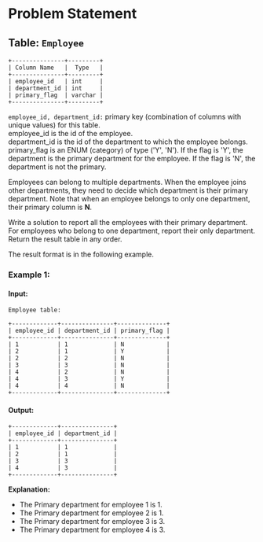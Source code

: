 
# Problem Statement
## Table:  `Employee`
```
+---------------+---------+
| Column Name   |  Type   |
+---------------+---------+
| employee_id   | int     |
| department_id | int     |
| primary_flag  | varchar |
+---------------+---------+
```
`employee_id, department_id:` primary key (combination of columns with unique values) for this table.\
employee_id is the id of the employee.\
department_id is the id of the department to which the employee belongs.\
primary_flag is an ENUM (category) of type ('Y', 'N'). If the flag is 'Y', the department is the primary department for the employee. If the flag is 'N', the department is not the primary.

Employees can belong to multiple departments. When the employee joins other departments, they need to decide which department is their primary department. Note that when an employee belongs to only one department, their primary column is  **N**.

Write a solution to report all the employees with their primary department. For employees who belong to one department, report their only department. Return the result table in  any order.

The result format is in the following example.

### Example 1:
#### Input:
`Employee table:`
```
+-------------+---------------+--------------+
| employee_id | department_id | primary_flag |
+-------------+---------------+--------------+
| 1           | 1             | N            |
| 2           | 1             | Y            |
| 2           | 2             | N            |
| 3           | 3             | N            |
| 4           | 2             | N            |
| 4           | 3             | Y            |
| 4           | 4             | N            |
+-------------+---------------+--------------+
```
#### Output:
```
+-------------+---------------+
| employee_id | department_id |
+-------------+---------------+
| 1           | 1             |
| 2           | 1             |
| 3           | 3             |
| 4           | 3             |
+-------------+---------------+
```

**Explanation:** 

- The Primary department for employee 1 is 1.
- The Primary department for employee 2 is 1.
- The Primary department for employee 3 is 3.
- The Primary department for employee 4 is 3.
